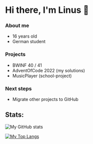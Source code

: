 # Hi there, I'm Linus 👋

### About me
- 16 years old
- German student

### Projects
- BWINF 40 / 41
- AdventOfCode 2022 (my solutions)
- MusicPlayer (school-project)

### Next steps
- Migrate other projects to GitHub

## Stats:

![My GitHub stats](https://github-readme-stats.vercel.app/api?username=sunilsch&show_icons=true&theme=synthwave)

[![My Top Langs](https://github-readme-stats.vercel.app/api/top-langs/?username=sunilsch&hide=batchfile&theme=synthwave)](https://github.com/anuraghazra/github-readme-stats)
